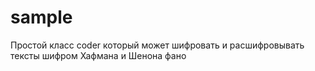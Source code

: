 # sample
 Простой класс coder который может шифровать и расшифровывать тексты шифром Хафмана и Шенона фано
